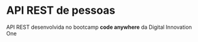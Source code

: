# API REST de pessoas 

API REST desenvolvida no bootcamp **code anywhere** da Digital Innovation One